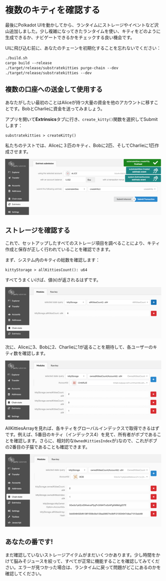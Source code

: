 複数のキティを確認する
===

最後にPolkadot UIを動かしてから、ランタイムにストレージやイベントなど沢山追加しました。少し複雑になってきたランタイムを使い、キティをどのように生成できるか、ナビゲートできるかをチェックする良い機会です。

UIに飛び込む前に、あなたのチェーンを初期化することを忘れないでください：

```
./build.sh
cargo build --release
./target/release/substratekitties purge-chain --dev
./target/release/substratekitties --dev
```

## 複数の口座への送金して使用する

あなたがしたい最初のことはAliceが持つ大量の資金を他のアカウントに移すことです。BobとCharlieに資金を送ってみましょう。

アプリを開いて**Extrinsics**タブに行き、`create_kitty()`関数を選択してSubmitします：

```
substratekitties > createKitty()
```

私たちのテストでは、Aliceに３匹のキティ、Bobに2匹、そしてCharlieに1匹作成させます。

![An image of Alice creating a Kitty](../../2/assets/alice-creates-kitty.png)

## ストレージを確認する

これで、セットアップしたすべてのストレージ項目を調べることにより、キティ作成と保存が正しく行われていることを確認できます。

まず、システム内のキティの総数を確認します：

```
kittyStorage > allKittiesCount(): u64
```

すべてうまくいけば、値(`6`)が返されるはずです。

![An image of AllKittiesCount](../../2/assets/all-kitties-count.png)

次に、Aliceに3、Bobに2、Charlieに1が返ることを期待して、各ユーザーのキティ数を確認します。

![An image of individual kitty count](../../2/assets/owner-kitty-count.png)

AllKittiesArrayを見れば、各キティをグローバルインデックスで取得できるはずです。例えば、5番目のキティ（インデックス4）を見て、所有者がボブであることを確認します。さらに、相対的な`OwnedKittiesIndex`が`1`なので、これがボブの2番目の子猫であることも確認できます。

![An image of Bob's kitty in storage](../../2/assets/bob-owned-kitty.png)

## あなたの番です!

まだ確認していないストレージアイテムがまだいくつかあります。少し時間をかけて脳みそジュースを絞って、すべてが正常に機能することを確認してみてください。エラーが見つかった場合は、ランタイムに戻って問題がどこにあるのかを確認してください。